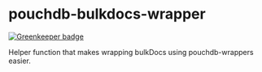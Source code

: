 pouchdb-bulkdocs-wrapper
========================

[![Greenkeeper badge](https://badges.greenkeeper.io/pouchdb/pouchdb-bulkdocs-wrapper.svg)](https://greenkeeper.io/)

Helper function that makes wrapping bulkDocs using pouchdb-wrappers easier.
